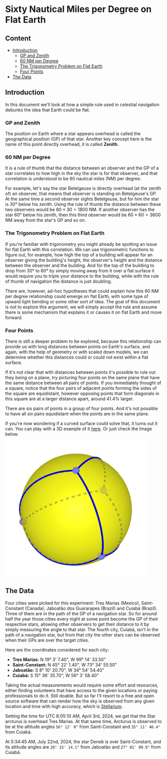 # Sixty Nautical Miles per Degree on Flat Earth

## Content

- [Introduction](#introduction)
	- [GP and Zenith](#gp-and-zenith)
	- [60 NM per Degree](#60-nm-per-degree)
	- [The Trigonometry Problem on Flat Earth](#the-trigonometry-problem-on-flat-earth)
	- [Four Points](#four-points)
- [The Data](#the-data)

## Introduction

In this document we'll look at how a simple rule used in celestial navigation debunks the idea that Earth could be flat.

### GP and Zenith

The position on Earth where a star appears overhead is called the geographical position (GP) of that star. Another key concept here is the name of this point directly overhead, it is called **Zenith**.

### 60 NM per Degree

It is a rule of thumb that the distance between an observer and the GP of a star correlates to how high in the sky the star is for that observer, and that correlation is understood to be 60 nautical miles (NM) per degree.

For example, let's say the star Betelgeuse is directly overhead (at the zenith of) an observer, that means that observer is standing on Betelgeuse's GP. At the same time a second observer sights Betelgeuse, but for him the star is 30° below his zenith. Using the rule of thumb the distance between these two observers would be $60 \times 30 = 1800$ NM. If another observer has the star 60° below his zenith, then this third observer would be $60 \times 60 = 3600$ NM away from the star's GP and so on.

### The Trigonometry Problem on Flat Earth

If you're familiar with trigonometry you might already be spotting an issue for flat Earth with this correlation. We can use trigonometric functions to figure out, for example, how high the top of a building will appear for an observer giving the building's height, the observer's height and the distance between the observer and the building. And for the top of the building to drop from 30° to 60° by simply moving away from it over a flat surface it would require you to triple your distance to the building, while with the rule of thumb of navigation the distance is just doubling.

There are, however, ad-hoc hypotheses that could explain how this 60 NM per degree relationship could emerge on flat Earth, with some type of upward light bending or some other sort of idea. The goal of this document is not to explore this argument, we will simply accept the rule and assume there is some mechanism that explains it or causes it on flat Earth and move forward.

### Four Points

There is still a deeper problem to be explored, because this relationship can provide us with long distances between points on Earth's surface, and again, with the help of geometry or with scaled down models, we can determine whether this distances could or could not exist within a flat surface.

If it's not clear that with distances between points it's possible to rule out they being on a plane, try picturing four points on the same plane that have the same distance between all pairs of points. If you immediately thought of a square, notice that the four pairs of adjacent points forming the sides of the square are equidistant, however opposing points that form diagonals in this square are at a larger distance apart, around 41.4% larger.

There are six pairs of points in a group of four points. And it's not possible to have all six pairs equidistant when the points are in the same plane.

If you're now wondering if a curved surface could solve that, it turns out it can. You can play with a 3D example of it [here](https://www.geogebra.org/m/m6A6U95q). Or just check the Image below.

![Sphere with four equidistant points](img/sphere-4-points.png)

## The Data

Four cities were picked for this experiment: Tres Marias (Mexico), Saint-Constant (Canada), Jaboatão dos Guararapes (Brazil) and Cuiabá (Brazil). Three of them are in the path of the GP of a navigation star. So for around half the year those cities every night at some point become the GP of their respective stars, allowing other observers to get their distance to it by simply measuring the angle to that star. The fourth city, Cuiabá, isn't in the path of a navigation star, but from that city the other stars can be observed when their GPs are over the target cities.

Here are the coordinates considered for each city:
- **Tres Marias:** N 19° 3' 7.40", W 99° 14' 33.50"
- **Saint-Constant:** N 45° 22' 1.40", W 73° 34' 55.50"
- **Jaboatão:** S 8° 10' 20.70", W 34° 54' 54.40"
- **Cuiabá:** S 15° 36' 35.70", W 56° 3' 58.40"

Taking the actual measurements would require some effort and resources, either finding volunteers that have access to the given locations or paying professionals to do it. Still doable. But so far I'll resort to a free and open source software that can render how the sky is observed from any given location and time with high accuracy, which is [Stellarium](https://stellarium.org/).

Setting the time for UTC 8:05:10 AM, April 3rd, 2024, we get that the Star arcturus is overhead Tres Marias. At that same time, Arcturus is observed to be at the altitude angles `56° 12' 0"` from Saint-Constant and `35° 11' 46.4"` from Cuiabá.

At 5:34:45 AM, July 22nd, 2024, the star Deneb is over Saint-Constant, and its altitude angles are `26° 15' 14.1"` from Jaboatão and `27° 01' 09.9"` from Cuiabá.

<!-- 
- name: Tres Marias - Mexico
- GP: N 19° 3' 7.40", W 99° 14' 33.50"
- time: 2024-04-03 08:05:10
- star: Arcturus

- name: Saint-Constant - Canada
- GP: N 45° 22' 1.40", W 73° 34' 55.50"
- time: 2024-07-22 05:34:45
- star: Deneb

- name: Jaboatão dos Guararapes - Brazil
- GP: S 8° 10' 20.70", W 34° 54' 54.40"
- time: 2024-12-21 01:34:56
- star: Rigel

- name: Cuiabá - Brazil
- GP: S 15° 36' 35.70", W 56° 3' 58.40"

- Saint-Constant to Tres Marias: 56° 12' 00.0"
- Cuiabá to Tres Marias:         35° 11' 46.4"
- Jaboatão to Saint-Constant:    26° 15' 14.1"
- Cuiabá to Saint-Constant:      27° 01' 09.9"
- Cuiabá to Jaboatão:            68° 02' 02.6"
- Tres Marias to Jaboatão:       21° 04' 38.9"
-->
